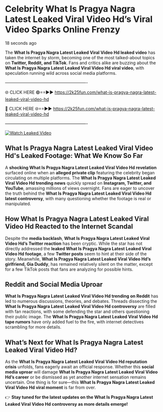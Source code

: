 # Celebrity What Is Pragya Nagra Latest Leaked Viral Video Hd’s Viral Video Sparks Online Frenzy

18 seconds ago

The **What Is Pragya Nagra Latest Leaked Viral Video Hd leaked video** has taken the internet by storm, becoming one of the most talked-about topics on **Twitter, Reddit, and TikTok**. Fans and critics alike are buzzing about the **What Is Pragya Nagra Latest Leaked Viral Video Hd viral video**, with speculation running wild across social media platforms.

———————————————————-

🌐 CLICK HERE 🟢==►► https://2k25fun.com/what-is-pragya-nagra-latest-leaked-viral-video-hd

🔴 CLICK HERE 🌐==►► https://2k25fun.com/what-is-pragya-nagra-latest-leaked-viral-video-hd

———————————————————-

[![Watch Leaked Video](https://miro.medium.com/v2/resize:fit:828/format:webp/1*cilzJN44JGOrTw9NJCrNHA.gif "Watch Leaked Video")](https://2k25fun.com/what-is-pragya-nagra-latest-leaked-viral-video-hd)

## **What Is Pragya Nagra Latest Leaked Viral Video Hd's Leaked Footage: What We Know So Far**  
A **shocking What Is Pragya Nagra Latest Leaked Viral Video Hd revelation** surfaced online when an **alleged private clip** featuring the celebrity began circulating on multiple platforms. The **What Is Pragya Nagra Latest Leaked Viral Video Hd trending news** quickly spread on **Instagram, Twitter, and YouTube**, amassing millions of views overnight. Fans are eager to uncover the truth behind the **What Is Pragya Nagra Latest Leaked Viral Video Hd latest controversy**, with many questioning whether the footage is real or manipulated.  

## **How What Is Pragya Nagra Latest Leaked Viral Video Hd Reacted to the Internet Scandal**  
Despite the **media backlash**, **What Is Pragya Nagra Latest Leaked Viral Video Hd’s Twitter reaction** has been cryptic. While the star has not directly addressed the **leaked What Is Pragya Nagra Latest Leaked Viral Video Hd footage**, a few **Twitter posts** seem to hint at their side of the story. Meanwhile, **What Is Pragya Nagra Latest Leaked Viral Video Hd’s girlfriend, Gia Duddy**, has remained relatively silent on the matter, except for a few TikTok posts that fans are analyzing for possible hints.  

## **Reddit and Social Media Uproar**  
**What Is Pragya Nagra Latest Leaked Viral Video Hd trending on Reddit** has led to numerous discussions, theories, and debates. Threads dissecting the **What Is Pragya Nagra Latest Leaked Viral Video Hd controversy** are filled with fan reactions, with some defending the star and others questioning their public image. The **What Is Pragya Nagra Latest Leaked Viral Video Hd tape rumors** have only added fuel to the fire, with internet detectives scrambling for more details.  

## **What’s Next for What Is Pragya Nagra Latest Leaked Viral Video Hd?**  
As the **What Is Pragya Nagra Latest Leaked Viral Video Hd reputation crisis** unfolds, fans eagerly await an official response. Whether this **social media uproar** will damage **What Is Pragya Nagra Latest Leaked Viral Video Hd’s career** or be dismissed as yet another internet sensation remains uncertain. One thing is for sure—this **What Is Pragya Nagra Latest Leaked Viral Video Hd viral moment** is far from over.  

👉 **Stay tuned for the latest updates on the What Is Pragya Nagra Latest Leaked Viral Video Hd controversy as more details emerge!**  